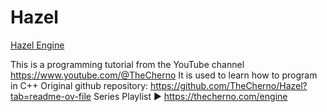# Hazel

[Hazel Engine](https://hazelengine.com/)

This is a programming tutorial from the YouTube channel https://www.youtube.com/@TheCherno 
It is used to learn how to program in C++
Original github repository: https://github.com/TheCherno/Hazel?tab=readme-ov-file
Series Playlist ► https://thecherno.com/engine
